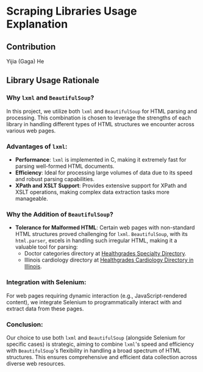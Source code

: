 # Scraping Libraries Usage Explanation

## Contribution
Yijia (Gaga) He

## Library Usage Rationale

### Why `lxml` and `BeautifulSoup`?

In this project, we utilize both `lxml` and `BeautifulSoup` for HTML parsing and processing. This combination is chosen to leverage the strengths of each library in handling different types of HTML structures we encounter across various web pages.

### Advantages of `lxml`:
- **Performance**: `lxml` is implemented in C, making it extremely fast for parsing well-formed HTML documents.
- **Efficiency**: Ideal for processing large volumes of data due to its speed and robust parsing capabilities.
- **XPath and XSLT Support**: Provides extensive support for XPath and XSLT operations, making complex data extraction tasks more manageable.

### Why the Addition of `BeautifulSoup`?
- **Tolerance for Malformed HTML**: Certain web pages with non-standard HTML structures proved challenging for `lxml`. `BeautifulSoup`, with its `html.parser`, excels in handling such irregular HTML, making it a valuable tool for parsing:
  - Doctor categories directory at [Healthgrades Specialty Directory](https://www.healthgrades.com/specialty-directory).
  - Illinois cardiology directory at [Healthgrades Cardiology Directory in Illinois](https://www.healthgrades.com/cardiology-directory/il-illinois).

### Integration with Selenium:
For web pages requiring dynamic interaction (e.g., JavaScript-rendered content), we integrate Selenium to programmatically interact with and extract data from these pages.

### Conclusion:
Our choice to use both `lxml` and `BeautifulSoup` (alongside Selenium for specific cases) is strategic, aiming to combine `lxml`'s speed and efficiency with `BeautifulSoup`'s flexibility in handling a broad spectrum of HTML structures. This ensures comprehensive and efficient data collection across diverse web resources.


